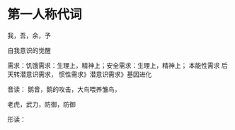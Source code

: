 # 第一人称代词

我，吾，余，予

自我意识的觉醒

需求：饥饿需求：生理上，精神上；安全需求：生理上，精神上；
本能性需求
后天转潜意识需求，
惯性需求》潜意识需求》基因进化



音读：
鹅音，鹅的攻击，大鸟喂养雏鸟，

老虎，武力，防御，防御


形读：
